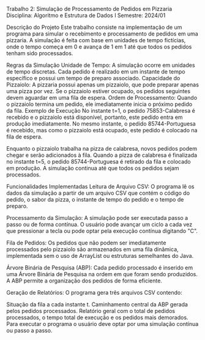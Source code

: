 Trabalho 2: Simulação de Processamento de Pedidos em Pizzaria
Disciplina: Algoritmo e Estrutura de Dados I
Semestre: 2024/01

Descrição do Projeto
Este trabalho consiste na implementação de um programa para simular o recebimento e processamento de pedidos em uma pizzaria. A simulação é feita com base em unidades de tempo fictícias, onde o tempo começa em 0 e avança de 1 em 1 até que todos os pedidos tenham sido processados.

Regras da Simulação
Unidade de Tempo: A simulação ocorre em unidades de tempo discretas. Cada pedido é realizado em um instante de tempo específico e possui um tempo de preparo associado.
Capacidade do Pizzaiolo: A pizzaria possui apenas um pizzaiolo, que pode preparar apenas uma pizza por vez. Se o pizzaiolo estiver ocupado, os pedidos seguintes devem aguardar em uma fila de espera.
Ordem de Processamento: Quando o pizzaiolo termina um pedido, ele imediatamente inicia o próximo pedido da fila.
Exemplo de Execução
No instante t=1, o pedido 75853-Calabresa é recebido e o pizzaiolo está disponível, portanto, este pedido entra em produção imediatamente. No mesmo instante, o pedido 85744-Portuguesa é recebido, mas como o pizzaiolo está ocupado, este pedido é colocado na fila de espera.

Enquanto o pizzaiolo trabalha na pizza de calabresa, novos pedidos podem chegar e serão adicionados à fila. Quando a pizza de calabresa é finalizada no instante t=5, o pedido 85744-Portuguesa é retirado da fila e colocado em produção. A simulação continua até que todos os pedidos sejam processados.

Funcionalidades Implementadas
Leitura de Arquivo CSV: O programa lê os dados da simulação a partir de um arquivo CSV que contém o código do pedido, o sabor da pizza, o instante de tempo do pedido e o tempo de preparo.

Processamento da Simulação: A simulação pode ser executada passo a passo ou de forma contínua. O usuário pode avançar um ciclo a cada vez que pressionar a tecla <ENTER> ou pode optar pela execução contínua digitando "C".

Fila de Pedidos: Os pedidos que não podem ser imediatamente processados pelo pizzaiolo são armazenados em uma fila dinâmica, implementada sem o uso de ArrayList ou estruturas semelhantes do Java.

Árvore Binária de Pesquisa (ABP): Cada pedido processado é inserido em uma Árvore Binária de Pesquisa na ordem em que foram sendo produzidos. A ABP permite a organização dos pedidos de forma eficiente.

Geração de Relatórios: O programa gera três arquivos CSV contendo:

Situação da fila a cada instante t.
Caminhamento central da ABP gerada pelos pedidos processados.
Relatório geral com o total de pedidos processados, o tempo total de execução e os pedidos mais demorados.
Para executar o programa o usuário deve optar por uma simulação contínua ou passo a passo. 


